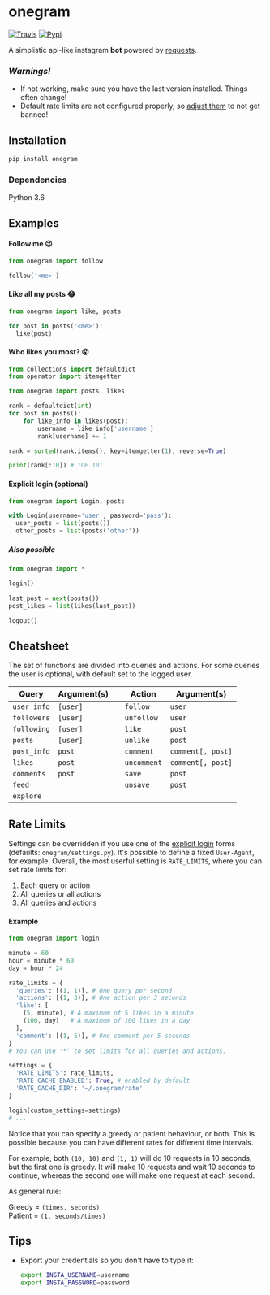 # onegram
[![Travis](https://travis-ci.org/pauloromeira/onegram.svg?branch=master)](https://travis-ci.org/pauloromeira/onegram)
[![Pypi](https://img.shields.io/pypi/v/onegram.svg)](https://pypi.python.org/pypi/onegram)

A simplistic api-like instagram **bot** powered by [requests](https://github.com/requests/requests).

### *Warnings!*
* If not working, make sure you have the last version installed. Things often change!
* Default rate limits are not configured properly, so [adjust them](#rate-limits) to not get banned!

## Installation
```sh
pip install onegram
```

### Dependencies
Python 3.6

## Examples
#### Follow me :wink:
```py
from onegram import follow

follow('<me>')
```

#### Like all my posts :joy:

```py
from onegram import like, posts

for post in posts('<me>'):
  like(post)
```

#### Who likes you most? :open_mouth:
```py
from collections import defaultdict
from operator import itemgetter

from onegram import posts, likes

rank = defaultdict(int)
for post in posts():
    for like_info in likes(post):
        username = like_info['username']
        rank[username] += 1

rank = sorted(rank.items(), key=itemgetter(1), reverse=True)

print(rank[:10]) # TOP 10!
```

#### Explicit login (optional)
```py
from onegram import Login, posts

with Login(username='user', password='pass'):
  user_posts = list(posts())
  other_posts = list(posts('other'))
```

##### Also possible
```py
from onegram import *

login()

last_post = next(posts())
post_likes = list(likes(last_post))

logout()
```

## Cheatsheet
The set of functions are divided into queries and actions. For some queries
the user is optional, with default set to the logged user.

|Query|Argument(s)||Action|Argument(s)|
|-|-|-|-|-|
|`user_info`|`[user]`||`follow`|`user`|
|`followers`|`[user]`||`unfollow`|`user`|
|`following`|`[user]`||`like`|`post`|
|`posts`|`[user]`||`unlike`|`post`|
|`post_info`|`post`||`comment`|`comment[, post]`|
|`likes`|`post`||`uncomment`|`comment[, post]`|
|`comments`|`post`||`save`|`post`|
|`feed`|||`unsave`|`post`|
|`explore`|||||

## Rate Limits
Settings can be overridden if you use one of the [explicit login](#explicit-login-optional) forms (defaults: `onegram/settings.py`). It's possible to define a fixed `User-Agent`, for example.
Overall, the most userful setting is `RATE_LIMITS`, where you can set rate limits for:
1. Each query or action
2. All queries or all actions
3. All queries and actions

#### Example
```py
from onegram import login

minute = 60
hour = minute * 60
day = hour * 24

rate_limits = {
  'queries': [(1, 1)], # One query per second
  'actions': [(1, 3)], # One action per 3 seconds
  'like': [
    (5, minute), # A maximum of 5 likes in a minute
    (100, day)   # A maximum of 100 likes in a day
  ],
  'comment': [(1, 5)], # One comment per 5 seconds
}
# You can use '*' to set limits for all queries and actions.

settings = {
  'RATE_LIMITS': rate_limits,
  'RATE_CACHE_ENABLED': True, # enabled by default
  'RATE_CACHE_DIR': '~/.onegram/rate'
}

login(custom_settings=settings)
# ...
```

Notice that you can specify a greedy or patient behaviour, or both. This is possible because you can have different rates for different time intervals.

For example, both `(10, 10)` and `(1, 1)` will do 10 requests in 10 seconds, but the first
one is greedy. It will make 10 requests and wait 10 seconds to continue, whereas the second one will make one request at each second.

As general rule:

Greedy = `(times, seconds)`  
Patient = `(1, seconds/times)`

## Tips
  * Export your credentials so you don't have to type it:
    ```sh
    export INSTA_USERNAME=username
    export INSTA_PASSWORD=password
    ```
